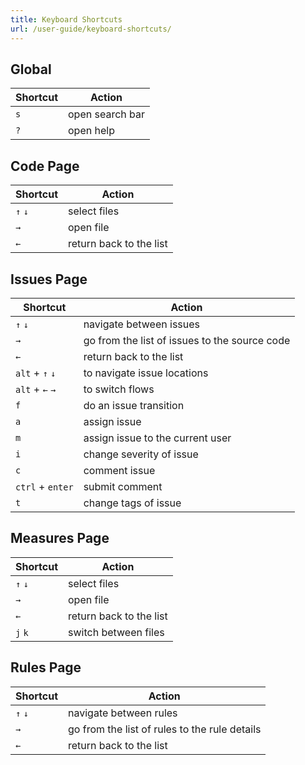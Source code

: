 ```yaml
---
title: Keyboard Shortcuts
url: /user-guide/keyboard-shortcuts/
---
```


## Global

| Shortcut | Action          |
| -------- | --------------- |
| `s`      | open search bar |
| `?`      | open help       |

## Code Page

| Shortcut | Action                                        |
| -------- | --------------------------------------------- |
| `↑` `↓`  | select files                                  |
| `→`      | open file                                     |
| `←`      | return back to the list                       |

## Issues Page

| Shortcut         | Action                                        |
| ---------------- | --------------------------------------------- |
| `↑` `↓`          | navigate between issues                       |
| `→`              | go from the list of issues to the source code |
| `←`              | return back to the list                       |
| `alt` + `↑` `↓`  | to navigate issue locations                   |
| `alt` + `←` `→`  | to switch flows                               |
| `f`              | do an issue transition                        |
| `a`              | assign issue                                  |
| `m`              | assign issue to the current user              |
| `i`              | change severity of issue                      |
| `c`              | comment issue                                 |
| `ctrl` + `enter` | submit comment                                |
| `t`              | change tags of issue                          |

## Measures Page

| Shortcut | Action                                        |
| -------- | --------------------------------------------- |
| `↑` `↓`  | select files                                  |
| `→`      | open file                                     |
| `←`      | return back to the list                       |
| `j` `k`  | switch between files                          |

## Rules Page

| Shortcut | Action                                        |
| -------- | --------------------------------------------- |
| `↑` `↓`  | navigate between rules                        |
| `→`      | go from the list of rules to the rule details |
| `←`      | return back to the list                       |
